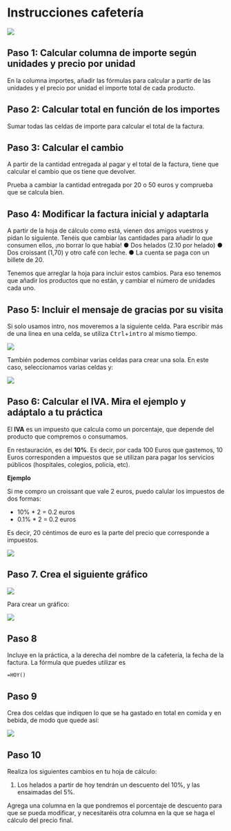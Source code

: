 # Instrucciones cafetería
 
![](img/2022-11-30-09-40-14.png)

## Paso 1: Calcular columna de importe según unidades y precio por unidad

En la columna importes, añadir las fórmulas para calcular a partir de las unidades y el precio por unidad el importe total de cada producto.

## Paso 2: Calcular total en función de los importes

Sumar todas las celdas de importe para calcular el total de la factura.

## Paso 3: Calcular el cambio

A partir de la cantidad entregada al pagar y el total de la factura, tiene que calcular el cambio que os tiene que devolver.

Prueba a cambiar la cantidad entregada por 20 o 50 euros y comprueba que se calcula bien.

## Paso 4: Modificar la factura inicial y adaptarla

A partir de la hoja de cálculo como está, vienen dos amigos vuestros y pidan lo siguiente. Tenéis que cambiar las cantidades para añadir lo que consumen ellos, ¡no borrar lo que había!
●	Dos helados (2.10 por helado)
●	Dos croissant (1,70) y otro café con leche. 
●	La cuenta se paga con un billete de 20.

Tenemos que arreglar la hoja para incluir estos cambios. Para eso tenemos que añadir los productos que no están, y cambiar el número de unidades cada uno.

## Paso 5: Incluir el mensaje de gracias por su visita 

Si solo usamos intro, nos moveremos a la siguiente celda. Para escribir más de una línea en una celda, se utiliza <kbd>Ctrl</kbd>+<kbd>intro</kbd> al mismo tiempo. 

![](img/2022-11-30-09-47-47.png)

También podemos combinar varias celdas para crear una sola. En este caso, seleccionamos varias celdas y:

![](img/2022-11-30-09-49-21.png)


## Paso 6: Calcular el IVA. Mira el ejemplo y adáptalo a tu práctica

El **IVA** es un impuesto que calcula como un porcentaje, que depende del producto que compremos o consumamos. 

En restauración, es del **10%**. Es decir, por cada 100 Euros que gastemos, 10 Euros corresponden a impuestos que se utilizan para pagar los servicios públicos (hospitales, colegios, policía, etc).

**Ejemplo**

Si me compro un croissant que vale 2 euros, puedo calular los impuestos de dos formas:

- 10% * 2 = 0.2 euros
- 0.1% * 2 = 0.2 euros

Es decir, 20 céntimos de euro es la parte del precio que corresponde a impuestos.

![](img/2022-11-30-09-40-27.png)

## Paso 7. Crea el siguiente gráfico

 ![](img/2022-11-30-09-40-32.png)

Para crear un gráfico:

 ![](img/2022-11-30-09-50-15.png)

## Paso 8

Incluye en la práctica, a la derecha del nombre de la cafetería, la fecha de la factura. La fórmula que puedes utilizar es 
```
=HOY()
```

## Paso 9

Crea dos celdas que indiquen lo que se ha gastado en total en comida y en bebida, de modo que quede así:

 ![](img/2022-11-30-09-40-41.png)

## Paso 10

Realiza los siguientes cambios en tu hoja de cálculo:

1. Los helados a partir de hoy tendrán un descuento del 10%, y las ensaimadas del 5%. 

Agrega una columna en la que pondremos el porcentaje de descuento para que se pueda modificar, y necesitaréis otra columna en la que se haga el cálculo del precio final.
